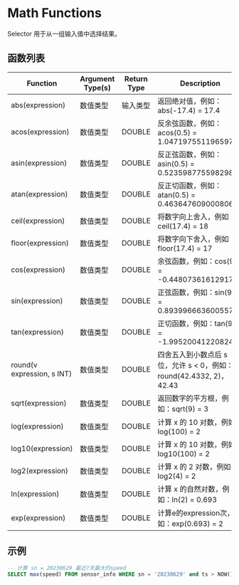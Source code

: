 # Math Functions

Selector 用于从一组输入值中选择结果。


## 函数列表

|  Function            | Argument Type(s)                        |  Return Type                                                                            |      Description                                           |
|  -----------------   |------------------------------------     |------------------------------------------------------------------------------           |------------------------------------------------------------|
| abs(expression)      | 数值类型|   输入类型  | 返回绝对值，例如：abs(-17.4) = 17.4                                               |
| acos(expression)     | 数值类型|   DOUBLE   | 反余弦函数，例如：acos(0.5) = 1.0471975511965976                                             |
| asin(expression)     | 数值类型|   DOUBLE   | 反正弦函数，例如：asin(0.5) = 0.5235987755982989                                                   |
| atan(expression)     | 数值类型|   DOUBLE   | 反正切函数，例如：atan(0.5) = 0.4636476090008061                                                  |
| ceil(expression)     | 数值类型|   DOUBLE   |  将数字向上舍入，例如：ceil(17.4) = 18                                                          |
| floor(expression)    | 数值类型|   DOUBLE   |  将数字向下舍入，例如：floor(17.4) = 17                                                          |
| cos(expression)      | 数值类型|   DOUBLE   |  余弦函数，例如：cos(90) = -0.4480736161291701                                                           |
| sin(expression)      | 数值类型|   DOUBLE   |  正弦函数，例如：sin(90) = 	0.8939966636005579                                                          |
| tan(expression)      | 数值类型|   DOUBLE   |   正切函数，例如：tan(90) = -1.995200412208242                                                          |
| round(v expression, s INT)    | 数值类型|   DOUBLE   |   四舍五入到小数点后 s 位，允许 s < 0，例如：round(42.4332, 2)，42.43  |
| sqrt(expression)     | 数值类型|   DOUBLE   |  返回数字的平方根，例如：sqrt(9) = 3                                                          |
| log(expression)      | 数值类型|   DOUBLE   |  计算 x 的 10 对数，例如：log(100) = 2                                                          |
| log10(expression)      | 数值类型|   DOUBLE   |   计算 x 的 10 对数，例如：log10(100) = 2                                                         |
| log2(expression)      | 数值类型|   DOUBLE   |    计算 x 的 2 对数，例如：log2(4) = 2                                                        |
| ln(expression)      | 数值类型|   DOUBLE   |    计算 x 的自然对数，例如：ln(2) = 0.693                                                        |
| exp(expression)      | 数值类型|   DOUBLE   |    计算e的expression次，例如：exp(0.693) = 2                                                        |


## 示例
```SQL
-- 计算 sn = 20230629 最近7天最大的speed
SELECT max(speed) FROM sensor_info WHERE sn = '20230629' and ts > NOW() - interval '7 day';
```


